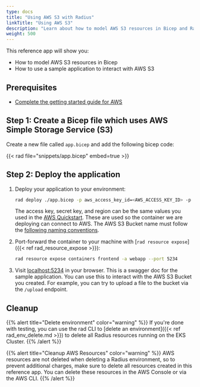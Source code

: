 ```yaml
---
type: docs
title: "Using AWS S3 with Radius"
linkTitle: "Using AWS S3"
description: "Learn about how to model AWS S3 resources in Bicep and Radius"
weight: 500
---
```


This reference app will show you:
* How to model AWS S3 resources in Bicep
* How to use a sample application to interact with AWS S3

## Prerequisites

- [Complete the getting started guide for AWS](../../quickstarts/aws-quickstart/index.md)

## Step 1: Create a Bicep file which uses AWS Simple Storage Service (S3)

Create a new file called `app.bicep` and add the following bicep code:

{{< rad file="snippets/app.bicep" embed=true >}}

## Step 2: Deploy the application

1. Deploy your application to your environment:

    ```bash
    rad deploy ./app.bicep -p aws_access_key_id=<AWS_ACCESS_KEY_ID> -p aws_secret_access_key=<AWS_SECRET_ACCESS_KEY> -p aws_region=<REGION> -p bucket=<BUCKET_NAME>
    ```

    The access key, secret key, and region can be the same values you used in the [AWS Quickstart](../../quickstarts/aws-quickstart/index.md). These are used so the container we are deploying can connect to AWS. The AWS S3 Bucket name must follow the [following naming conventions](https://docs.aws.amazon.com/AmazonS3/latest/userguide/bucketnamingrules.html).

1. Port-forward the container to your machine with [`rad resource expose`]({{< ref rad_resource_expose >}}):

    ```bash
    rad resource expose containers frontend -a webapp --port 5234
    ```

1. Visit [localhost:5234](http://localhost:5234/swagger/index.html) in your browser. This is a swagger doc for the sample application. You can use this to interact with the AWS S3 Bucket you created. For example, you can try to upload a file to the bucket via the `/upload` endpoint.


## Cleanup

{{% alert title="Delete environment" color="warning" %}}
If you're done with testing, you can use the rad CLI to [delete an environment]({{< ref rad_env_delete.md >}}) to delete all Radius resources running on the EKS Cluster.
{{% /alert %}}

{{% alert title="Cleanup AWS Resources" color="warning" %}}
AWS resources are not deleted when deleting a Radius environment, so to prevent additional charges, make sure to delete all resources created in this reference app. You can delete these resources in the AWS Console or via the AWS CLI.
{{% /alert %}}
